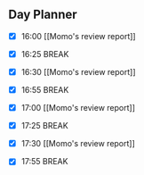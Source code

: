 ## Day Planner
- [x] 16:00 [[Momo's review report]]
- [x] 16:25 BREAK
- [x] 16:30 [[Momo's review report]]
- [x] 16:55 BREAK
- [x] 17:00 [[Momo's review report]]
- [x] 17:25 BREAK
- [x] 17:30 [[Momo's review report]]
- [x] 17:55 BREAK

